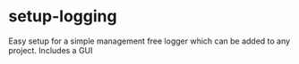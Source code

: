 # setup-logging
Easy setup for a simple management free logger which can be added to any project. Includes a GUI

